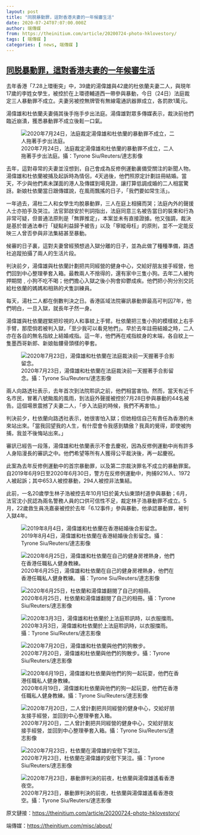 ```yaml
---
layout: post
title: "同脱暴動罪，這對香港夫妻的一年候審生活"
date: 2020-07-24T07:07:00.000Z
author: 端傳媒
from: https://theinitium.com/article/20200724-photo-hklovestory/
tags: [ 端傳媒 ]
categories: [ news, 端傳媒 ]
---
```

<!--1595574420000-->
[同脱暴動罪，這對香港夫妻的一年候審生活](https://theinitium.com/article/20200724-photo-hklovestory/)
------

<div>
<section>  <article><p>去年香港「7.28上環衝突」中，39歲的湯偉雄與42歲的杜依蘭夫妻二人，與現年17歲的李姓女學生，被控於在上環德輔道西一帶參與暴動，今日（24日）法庭裁定三人暴動罪不成立。夫妻另被控無牌管有無線電通訊器罪成立，各罰款1萬元。</p><p>湯偉雄和杜依蘭夫妻倆其後手拖手步出法庭。湯偉雄對眾多傳媒表示，裁決前他們臨近崩潰，獲悉暴動罪不成立後鬆一口氣。</p><figure class="image" itemscope="" itemtype="https://schema.org/ImageObject"><a class="image"><img src="https://d32kak7w9u5ewj.cloudfront.net/media/image/2020/07/a7d0273741954bfa9a0b68927c232dd4.jpg?imageView2/1/w/1080/h/720/format/jpg" alt="2020年7月24日，法庭裁定湯偉雄和杜依蘭的暴動罪不成立，二人拖著手步出法庭。" itemprop="contentUrl"></a>            <figcaption itemprop="caption">2020年7月24日，法庭裁定湯偉雄和杜依蘭的暴動罪不成立，二人拖著手步出法庭。<span class="credit">攝：Tyrone Siu/Reuters/達志影像</span></figcaption></figure><p>去年，這對尋常的夫妻並沒想到，自己會成為反修例運動裏備受關注的新聞人物。湯偉雄和杜依蘭被捕及起訴時為情侶，4天過後，他們照原定計劃註冊結婚。當天，不少與他們素未謀面的港人及傳媒到場見證，讓打算低調成婚的二人相當驚訝。新娘杜依蘭當日跟傳媒說，在風雨飄搖的日子，「我們要如常生活」。</p><p>一年過去，湯杜二人和女學生均脫暴動罪，三人在庭上相擁而哭；法庭內外的聲援人士亦拍手及哭泣。法官郭啟安於判詞指出，法庭同意三名被告當日的裝束和行為非常可疑，但普通法原則是「無罪推定」，本案並未有直接證據。他又強調，裁決是基於普通法奉行「疑點利益歸予被告」以及「寧縱毋枉」的原則，並不一定能反映三人曾否參與非法集結甚至暴動。</p><p>候審的日子裏，這對夫妻曾經預想過入獄分離的日子，並為此做了種種準備，路透社追蹤拍攝了兩人的生活片段。</p><p>判決前夕，湯偉雄與杜依蘭計劃把共同經營的健身中心，交給好朋友接手經營，他們回到中心整理拳套入箱。最教兩人不捨得的，還有家中三隻小狗。去年二人被拘押期間﹐小狗不吃不喝；他們擔心入獄之後小狗會抑鬱成疾。他們把小狗分別交託給杜依蘭的媽媽和相熟的犬隻訓練員。</p><p>每天，湯杜二人都在倒數判決之日。香港區域法院審訊暴動罪最高可判囚7年，他們明白，一旦入獄，就長年孑然一身。</p><p>湯偉雄與杜依蘭趕緊把珍視的人和事紋上手臂。杜依蘭把三隻小狗的模樣紋上右手手臂，那麼倘若被判入獄，「至少我可以看見牠們」。早於去年註冊結婚之時，二人亦在各自的無名指紋上結婚戒指。這一年，他們再在戒指紋身的末端，各自紋上一隻墨西哥新郎、新娘骷髏骨頭樣的拳套。</p><figure class="image" itemscope="" itemtype="https://schema.org/ImageObject"><a class="image"><img src="https://d32kak7w9u5ewj.cloudfront.net/media/image/2020/07/dff8a3ae17404dad95b79402304f9456.jpg?imageView2/1/w/1080/h/720/format/jpg" alt="2020年7月23日，湯偉雄和杜依蘭在法庭裁決前一天握著手合影留念。" itemprop="contentUrl"></a>            <figcaption itemprop="caption">2020年7月23日，湯偉雄和杜依蘭在法庭裁決前一天握著手合影留念。<span class="credit">攝：Tyrone Siu/Reuters/達志影像</span></figcaption></figure><p>兩人向路透社表示，去年首次到法院聆訊之前，他們相當害怕。然而，當天有近千名市民，冒著八號颱風的風雨，到法庭外聲援被控於7月28日參與暴動的44名被告。這個場景震撼了夫妻二人，「步入法庭的時候，我們不再害怕。」</p><p>判決前夕，杜依蘭向路透社表示，她很害怕入獄；但她相信自己有責任為香港的未來站出來。「當我回望我的人生，有什麼會令我感到驕傲？我真的覺得，即使被拘捕，我並不後悔站出來。」</p><p>審訊已經告一段落，湯偉雄和杜依蘭表示不會去慶祝，因為反修例運動中尚有許多人身陷漫長的審訊之中。他們希望等所有人獲得公平裁決後，再一起慶祝。</p><p>此案為去年反修例運動中的首宗暴動罪，以及第二宗裁決罪名不成立的暴動罪案。自2019年6月9日至2020年6月30日，警方在反修例運動中，拘捕9216人、1972人被起訴；其中653人被控暴動，294人被控非法集結。</p><p>此前，一名20歲學生林子浩被控去年10月1日於黃大仙東頭村道參與暴動；6月，法官沈小民認為兩名警務人員的口供可信性不足，裁定林子浩暴動罪不成立。5月，22歲救生員冼嘉豪被控於去年「6.12事件」參與暴動，他承認暴動罪，被判入獄4年。</p><figure class="image" itemscope="" itemtype="https://schema.org/ImageObject"><a class="image"><img src="https://d32kak7w9u5ewj.cloudfront.net/media/image/2020/07/eed8e64d12754e26b770bf67f4565780.jpg?imageView2/1/w/1080/h/720/format/jpg" alt="2019年8月4日，湯偉雄和杜依蘭在香港結婚後合影留念。" itemprop="contentUrl"></a>            <figcaption itemprop="caption">2019年8月4日，湯偉雄和杜依蘭在香港結婚後合影留念。<span class="credit">攝：Tyrone Siu/Reuters/達志影像</span></figcaption></figure><figure class="image" itemscope="" itemtype="https://schema.org/ImageObject"><a class="image"><img src="https://d32kak7w9u5ewj.cloudfront.net/media/image/2020/07/f38402b3c6d040ea8abed7bea820e274.jpg?imageView2/1/w/1080/h/720/format/jpg" alt="2020年6月25日，湯偉雄和杜依蘭在自己的健身房裡熱身，他們在香港任職私人健身教練。 " itemprop="contentUrl"></a>            <figcaption itemprop="caption">2020年6月25日，湯偉雄和杜依蘭在自己的健身房裡熱身，他們在香港任職私人健身教練。 <span class="credit">攝：Tyrone Siu/Reuters/達志影像</span></figcaption></figure><figure class="image" itemscope="" itemtype="https://schema.org/ImageObject"><a class="image"><img src="https://d32kak7w9u5ewj.cloudfront.net/media/image/2020/07/567820b1ec2744a89072acd71b101aa2.jpg?imageView2/1/w/1080/h/720/format/jpg" alt="2020年6月25日，杜依蘭和湯偉雄翻閱了自己的相冊。" itemprop="contentUrl"></a>            <figcaption itemprop="caption">2020年6月25日，杜依蘭和湯偉雄翻閱了自己的相冊。<span class="credit">攝：Tyrone Siu/Reuters/達志影像</span></figcaption></figure><figure class="image" itemscope="" itemtype="https://schema.org/ImageObject"><a class="image"><img src="https://d32kak7w9u5ewj.cloudfront.net/media/image/2020/07/51086fab60e646ffa2a6b4025f734946.jpg?imageView2/1/w/1080/h/720/format/jpg" alt="2020年3月3日，湯偉雄和杜依蘭於上法庭聆訊時，以衣服擋雨。" itemprop="contentUrl"></a>            <figcaption itemprop="caption">2020年3月3日，湯偉雄和杜依蘭於上法庭聆訊時，以衣服擋雨。<span class="credit">攝：Tyrone Siu/Reuters/達志影像</span></figcaption></figure><figure class="image" itemscope="" itemtype="https://schema.org/ImageObject"><a class="image"><img src="https://d32kak7w9u5ewj.cloudfront.net/media/image/2020/07/d3d13752d13e419b81d2343d346a8bdb.jpg?imageView2/1/w/1080/h/720/format/jpg" alt="2020年7月20日，湯偉雄和杜依蘭與他們的狗散步。" itemprop="contentUrl"></a>            <figcaption itemprop="caption">2020年7月20日，湯偉雄和杜依蘭與他們的狗散步。<span class="credit">攝：Tyrone Siu/Reuters/達志影像</span></figcaption></figure><figure class="image" itemscope="" itemtype="https://schema.org/ImageObject"><a class="image"><img src="https://d32kak7w9u5ewj.cloudfront.net/media/image/2020/07/aedf7f65d89446c7a09fb29ca3c8bdc5.jpg?imageView2/1/w/1080/h/720/format/jpg" alt="2020年6月19日，湯偉雄和杜依蘭與他們的狗一起玩耍，他們在香港任職私人健身教練。" itemprop="contentUrl"></a>            <figcaption itemprop="caption">2020年6月19日，湯偉雄和杜依蘭與他們的狗一起玩耍，他們在香港任職私人健身教練。<span class="credit">攝：Tyrone Siu/Reuters/達志影像</span></figcaption></figure><figure class="image" itemscope="" itemtype="https://schema.org/ImageObject"><a class="image"><img src="https://d32kak7w9u5ewj.cloudfront.net/media/image/2020/07/65f9637533f24e2f822d3c6e15d0d796.jpg?imageView2/1/w/1080/h/720/format/jpg" alt="2020年7月20日，二人曾計劃把共同經營的健身中心，交給好朋友接手經營，並回到中心整理拳套入箱。" itemprop="contentUrl"></a>            <figcaption itemprop="caption">2020年7月20日，二人曾計劃把共同經營的健身中心，交給好朋友接手經營，並回到中心整理拳套入箱。<span class="credit">攝：Tyrone Siu/Reuters/達志影像</span></figcaption></figure><figure class="image" itemscope="" itemtype="https://schema.org/ImageObject"><a class="image"><img src="https://d32kak7w9u5ewj.cloudfront.net/media/image/2020/07/145d4f0d7f4c4f658af52dd12ce2a601.jpg?imageView2/1/w/1080/h/720/format/jpg" alt="2020年7月23日，杜依蘭在湯偉雄的安慰下哭泣。" itemprop="contentUrl"></a>            <figcaption itemprop="caption">2020年7月23日，杜依蘭在湯偉雄的安慰下哭泣。<span class="credit">攝：Tyrone Siu/Reuters/達志影像</span></figcaption></figure><figure class="image" itemscope="" itemtype="https://schema.org/ImageObject"><a class="image"><img src="https://d32kak7w9u5ewj.cloudfront.net/media/image/2020/07/66aa9bdd32e144e888928abbb4e25967.jpg?imageView2/1/w/1080/h/722/format/jpg" alt="2020年7月23日，暴動罪判決的前夜，杜依蘭與湯偉雄遙看香港夜空。" itemprop="contentUrl"></a>            <figcaption itemprop="caption">2020年7月23日，暴動罪判決的前夜，杜依蘭與湯偉雄遙看香港夜空。<span class="credit">攝：Tyrone Siu/Reuters/達志影像</span></figcaption></figure></article>  <footer>          <p>        <span>原文鏈接：</span><a href="https://theinitium.com/article/20200724-photo-hklovestory/">https://theinitium.com/article/20200724-photo-hklovestory/</a>      </p>      <p>        <span>端傳媒：</span><a href="https://theinitium.com/misc/about/">https://theinitium.com/misc/about/</a>      </p>      </footer></section>
</div>

